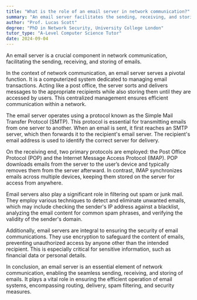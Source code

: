 ```yaml
---
title: "What is the role of an email server in network communication?"
summary: "An email server facilitates the sending, receiving, and storing of emails in network communication."
author: "Prof. Lucas Scott"
degree: "PhD in Network Security, University College London"
tutor_type: "A-Level Computer Science Tutor"
date: 2024-09-04
---
```


An email server is a crucial component in network communication, facilitating the sending, receiving, and storing of emails.

In the context of network communication, an email server serves a pivotal function. It is a computerized system dedicated to managing email transactions. Acting like a post office, the server sorts and delivers messages to the appropriate recipients while also storing them until they are accessed by users. This centralized management ensures efficient communication within a network.

The email server operates using a protocol known as the Simple Mail Transfer Protocol (SMTP). This protocol is essential for transmitting emails from one server to another. When an email is sent, it first reaches an SMTP server, which then forwards it to the recipient's email server. The recipient's email address is used to identify the correct server for delivery.

On the receiving end, two primary protocols are employed: the Post Office Protocol (POP) and the Internet Message Access Protocol (IMAP). POP downloads emails from the server to the user’s device and typically removes them from the server afterward. In contrast, IMAP synchronizes emails across multiple devices, keeping them stored on the server for access from anywhere.

Email servers also play a significant role in filtering out spam or junk mail. They employ various techniques to detect and eliminate unwanted emails, which may include checking the sender's IP address against a blacklist, analyzing the email content for common spam phrases, and verifying the validity of the sender's domain.

Additionally, email servers are integral to ensuring the security of email communications. They use encryption to safeguard the content of emails, preventing unauthorized access by anyone other than the intended recipient. This is especially critical for sensitive information, such as financial data or personal details.

In conclusion, an email server is an essential element of network communication, enabling the seamless sending, receiving, and storing of emails. It plays a vital role in ensuring the efficient operation of email systems, encompassing routing, delivery, spam filtering, and security measures.
    